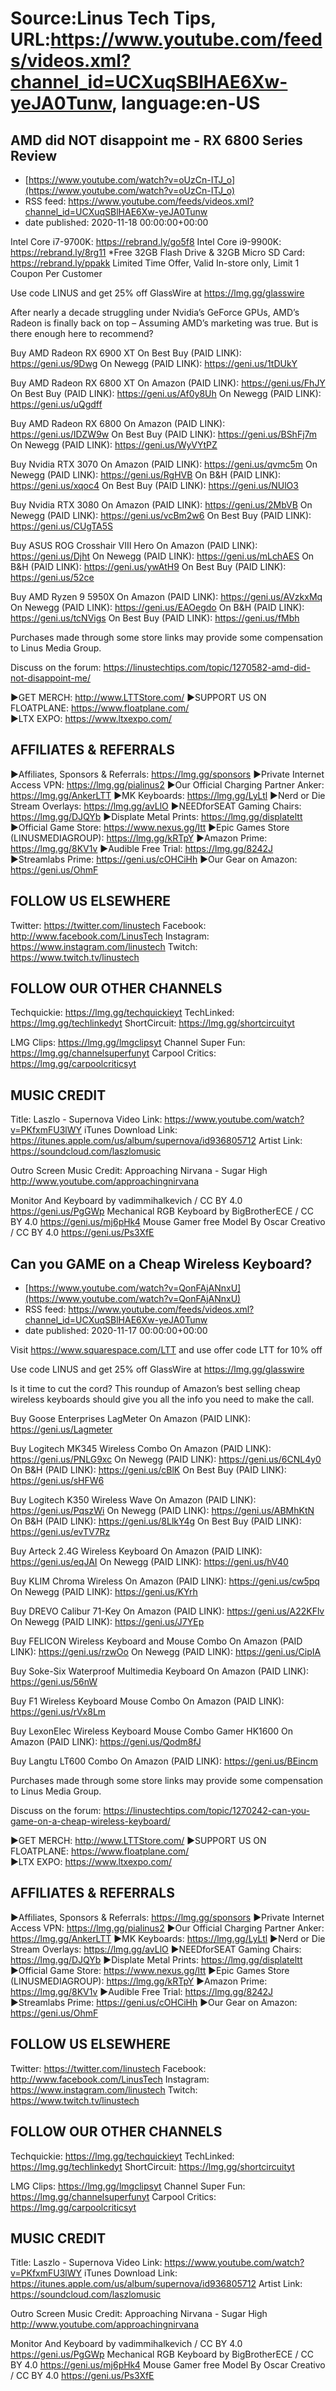 # Source:Linus Tech Tips, URL:https://www.youtube.com/feeds/videos.xml?channel_id=UCXuqSBlHAE6Xw-yeJA0Tunw, language:en-US

## AMD did NOT disappoint me - RX 6800 Series Review
 - [https://www.youtube.com/watch?v=oUzCn-ITJ_o](https://www.youtube.com/watch?v=oUzCn-ITJ_o)
 - RSS feed: https://www.youtube.com/feeds/videos.xml?channel_id=UCXuqSBlHAE6Xw-yeJA0Tunw
 - date published: 2020-11-18 00:00:00+00:00

Intel Core i7-9700K: https://rebrand.ly/go5f8
Intel Core i9-9900K: https://rebrand.ly/8rg11
*Free 32GB Flash Drive & 32GB Micro SD Card: https://rebrand.ly/ppakk
Limited Time Offer, Valid In-store only, Limit 1 Coupon Per Customer

Use code LINUS and get 25% off GlassWire at https://lmg.gg/glasswire

After nearly a decade struggling under Nvidia’s GeForce GPUs, AMD’s Radeon is finally back on top – Assuming AMD’s marketing was true. But is there enough here to recommend?

Buy AMD Radeon RX 6900 XT
On Best Buy (PAID LINK): https://geni.us/9Dwg
On Newegg (PAID LINK): https://geni.us/1tDUkY

Buy AMD Radeon RX 6800 XT
On Amazon (PAID LINK): https://geni.us/FhJY
On Best Buy (PAID LINK): https://geni.us/Af0y8Uh
On Newegg (PAID LINK): https://geni.us/uQgdff

Buy AMD Radeon RX 6800
On Amazon (PAID LINK): https://geni.us/IDZW9w
On Best Buy (PAID LINK): https://geni.us/BShFj7m
On Newegg (PAID LINK): https://geni.us/WyVYtPZ

Buy Nvidia RTX 3070
On Amazon (PAID LINK): https://geni.us/qvmc5m
On Newegg (PAID LINK): https://geni.us/RgHVB
On B&H (PAID LINK): https://geni.us/xqoc4
On Best Buy (PAID LINK): https://geni.us/NUlO3

Buy Nvidia RTX 3080
On Amazon (PAID LINK): https://geni.us/2MbVB
On Newegg (PAID LINK): https://geni.us/vcBm2w6
On Best Buy (PAID LINK): https://geni.us/CUgTA5S

Buy ASUS ROG Crosshair VIII Hero
On Amazon (PAID LINK): https://geni.us/Djht
On Newegg (PAID LINK): https://geni.us/mLchAES
On B&H (PAID LINK): https://geni.us/ywAtH9
On Best Buy (PAID LINK): https://geni.us/52ce

Buy AMD Ryzen 9 5950X
On Amazon (PAID LINK): https://geni.us/AVzkxMq
On Newegg (PAID LINK): https://geni.us/EAOegdo
On B&H (PAID LINK): https://geni.us/tcNVigs
On Best Buy (PAID LINK): https://geni.us/fMbh

Purchases made through some store links may provide some compensation to Linus Media Group.

Discuss on the forum: https://linustechtips.com/topic/1270582-amd-did-not-disappoint-me/


►GET MERCH: http://www.LTTStore.com/
►SUPPORT US ON FLOATPLANE: https://www.floatplane.com/  
►LTX EXPO: https://www.ltxexpo.com/   

AFFILIATES & REFERRALS
---------------------------------------------------
►Affiliates, Sponsors & Referrals: https://lmg.gg/sponsors
►Private Internet Access VPN: https://lmg.gg/pialinus2
►Our Official Charging Partner Anker: https://lmg.gg/AnkerLTT
►MK Keyboards: https://lmg.gg/LyLtl
►Nerd or Die Stream Overlays: https://lmg.gg/avLlO
►NEEDforSEAT Gaming Chairs: https://lmg.gg/DJQYb
►Displate Metal Prints: https://lmg.gg/displateltt
►Official Game Store: https://www.nexus.gg/ltt
►Epic Games Store (LINUSMEDIAGROUP): https://lmg.gg/kRTpY
►Amazon Prime: https://lmg.gg/8KV1v
►Audible Free Trial: https://lmg.gg/8242J
►Streamlabs Prime: https://geni.us/cOHCiHh
►Our Gear on Amazon: https://geni.us/OhmF

FOLLOW US ELSEWHERE
---------------------------------------------------  
Twitter: https://twitter.com/linustech
Facebook: http://www.facebook.com/LinusTech
Instagram: https://www.instagram.com/linustech
Twitch: https://www.twitch.tv/linustech

FOLLOW OUR OTHER CHANNELS
---------------------------------------------------  
Techquickie: https://lmg.gg/techquickieyt
TechLinked: https://lmg.gg/techlinkedyt
ShortCircuit: https://lmg.gg/shortcircuityt

LMG Clips: https://lmg.gg/lmgclipsyt
Channel Super Fun: https://lmg.gg/channelsuperfunyt
Carpool Critics: https://lmg.gg/carpoolcriticsyt

MUSIC CREDIT
---------------------------------------------------  
Title: Laszlo - Supernova
Video Link: https://www.youtube.com/watch?v=PKfxmFU3lWY
iTunes Download Link: https://itunes.apple.com/us/album/supernova/id936805712
Artist Link: https://soundcloud.com/laszlomusic

Outro Screen Music Credit: Approaching Nirvana - Sugar High http://www.youtube.com/approachingnirvana

Monitor And Keyboard by vadimmihalkevich / CC BY 4.0  https://geni.us/PgGWp
Mechanical RGB Keyboard by BigBrotherECE / CC BY 4.0 https://geni.us/mj6pHk4
Mouse Gamer free Model By Oscar Creativo / CC BY 4.0 https://geni.us/Ps3XfE

## Can you GAME on a Cheap Wireless Keyboard?
 - [https://www.youtube.com/watch?v=QonFAjANnxU](https://www.youtube.com/watch?v=QonFAjANnxU)
 - RSS feed: https://www.youtube.com/feeds/videos.xml?channel_id=UCXuqSBlHAE6Xw-yeJA0Tunw
 - date published: 2020-11-17 00:00:00+00:00

Visit https://www.squarespace.com/LTT and use offer code LTT for 10% off

Use code LINUS and get 25% off GlassWire at https://lmg.gg/glasswire

Is it time to cut the cord? This roundup of Amazon’s best selling cheap wireless keyboards should give you all the info you need to make the call.

Buy Goose Enterprises LagMeter
On Amazon (PAID LINK): https://geni.us/Lagmeter

Buy Logitech MK345 Wireless Combo
On Amazon (PAID LINK): https://geni.us/PNLG9xc
On Newegg (PAID LINK): https://geni.us/6CNL4y0
On B&H (PAID LINK): https://geni.us/cBlK
On Best Buy (PAID LINK): https://geni.us/sHFW6

Buy Logitech K350 Wireless Wave
On Amazon (PAID LINK): https://geni.us/PqszWi
On Newegg (PAID LINK): https://geni.us/ABMhKtN
On B&H (PAID LINK): https://geni.us/8LlkY4g
On Best Buy (PAID LINK): https://geni.us/evTV7Rz

Buy Arteck 2.4G Wireless Keyboard
On Amazon (PAID LINK): https://geni.us/eqJAI
On Newegg (PAID LINK): https://geni.us/hV40

Buy KLIM Chroma Wireless
On Amazon (PAID LINK): https://geni.us/cw5pq
On Newegg (PAID LINK): https://geni.us/KYrh

Buy DREVO Calibur 71-Key
On Amazon (PAID LINK): https://geni.us/A22KFlv
On Newegg (PAID LINK): https://geni.us/J7YEp

Buy FELICON Wireless Keyboard and Mouse Combo
On Amazon (PAID LINK): https://geni.us/rzwOo
On Newegg (PAID LINK): https://geni.us/CipIA

Buy Soke-Six Waterproof Multimedia Keyboard
On Amazon (PAID LINK): https://geni.us/56nW

Buy F1 Wireless Keyboard Mouse Combo
On Amazon (PAID LINK): https://geni.us/rVx8Lm

Buy LexonElec Wireless Keyboard Mouse Combo Gamer HK1600
On Amazon (PAID LINK): https://geni.us/Qodm8fJ

Buy Langtu LT600 Combo
On Amazon (PAID LINK): https://geni.us/BEincm

Purchases made through some store links may provide some compensation to Linus Media Group.

Discuss on the forum: https://linustechtips.com/topic/1270242-can-you-game-on-a-cheap-wireless-keyboard/


►GET MERCH: http://www.LTTStore.com/
►SUPPORT US ON FLOATPLANE: https://www.floatplane.com/  
►LTX EXPO: https://www.ltxexpo.com/   

AFFILIATES & REFERRALS
---------------------------------------------------
►Affiliates, Sponsors & Referrals: https://lmg.gg/sponsors
►Private Internet Access VPN: https://lmg.gg/pialinus2
►Our Official Charging Partner Anker: https://lmg.gg/AnkerLTT
►MK Keyboards: https://lmg.gg/LyLtl
►Nerd or Die Stream Overlays: https://lmg.gg/avLlO
►NEEDforSEAT Gaming Chairs: https://lmg.gg/DJQYb
►Displate Metal Prints: https://lmg.gg/displateltt
►Official Game Store: https://www.nexus.gg/ltt
►Epic Games Store (LINUSMEDIAGROUP): https://lmg.gg/kRTpY
►Amazon Prime: https://lmg.gg/8KV1v
►Audible Free Trial: https://lmg.gg/8242J
►Streamlabs Prime: https://geni.us/cOHCiHh
►Our Gear on Amazon: https://geni.us/OhmF

FOLLOW US ELSEWHERE
---------------------------------------------------  
Twitter: https://twitter.com/linustech
Facebook: http://www.facebook.com/LinusTech
Instagram: https://www.instagram.com/linustech
Twitch: https://www.twitch.tv/linustech

FOLLOW OUR OTHER CHANNELS
---------------------------------------------------  
Techquickie: https://lmg.gg/techquickieyt
TechLinked: https://lmg.gg/techlinkedyt
ShortCircuit: https://lmg.gg/shortcircuityt

LMG Clips: https://lmg.gg/lmgclipsyt
Channel Super Fun: https://lmg.gg/channelsuperfunyt
Carpool Critics: https://lmg.gg/carpoolcriticsyt

MUSIC CREDIT
---------------------------------------------------  
Title: Laszlo - Supernova
Video Link: https://www.youtube.com/watch?v=PKfxmFU3lWY
iTunes Download Link: https://itunes.apple.com/us/album/supernova/id936805712
Artist Link: https://soundcloud.com/laszlomusic

Outro Screen Music Credit: Approaching Nirvana - Sugar High http://www.youtube.com/approachingnirvana

Monitor And Keyboard by vadimmihalkevich / CC BY 4.0  https://geni.us/PgGWp
Mechanical RGB Keyboard by BigBrotherECE / CC BY 4.0 https://geni.us/mj6pHk4
Mouse Gamer free Model By Oscar Creativo / CC BY 4.0 https://geni.us/Ps3XfE

